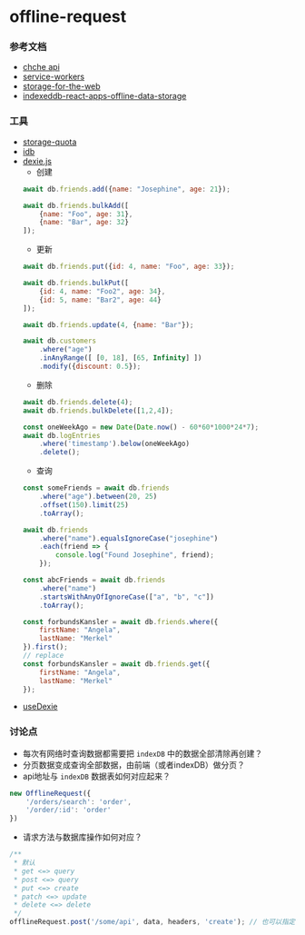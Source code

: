 # offline-request

### 参考文档
- [chche api](https://web.dev/cache-api-quick-guide/)
- [service-workers](https://developers.google.com/web/fundamentals/primers/service-workers)
- [storage-for-the-web](https://web.dev/storage-for-the-web/)
- [indexeddb-react-apps-offline-data-storage](https://blog.logrocket.com/dexie-js-indexeddb-react-apps-offline-data-storage/)

### 工具
- [storage-quota](https://storage-quota.glitch.me/)
- [idb](https://github.com/jakearchibald/idb)
- [dexie.js](https://dexie.org/)
    - 创建
    ```js
    await db.friends.add({name: "Josephine", age: 21});

    await db.friends.bulkAdd([
        {name: "Foo", age: 31},
        {name: "Bar", age: 32}
    ]);
    ```
    - 更新
    ```js
    await db.friends.put({id: 4, name: "Foo", age: 33});

    await db.friends.bulkPut([
        {id: 4, name: "Foo2", age: 34},
        {id: 5, name: "Bar2", age: 44}
    ]);

    await db.friends.update(4, {name: "Bar"});

    await db.customers
        .where("age")
        .inAnyRange([ [0, 18], [65, Infinity] ])
        .modify({discount: 0.5});
    ```
    - 删除
    ```js
    await db.friends.delete(4);
    await db.friends.bulkDelete([1,2,4]);

    const oneWeekAgo = new Date(Date.now() - 60*60*1000*24*7);
    await db.logEntries
        .where('timestamp').below(oneWeekAgo)
        .delete();
    ```
    - 查询
    ```js
    const someFriends = await db.friends
        .where("age").between(20, 25)
        .offset(150).limit(25)
        .toArray();

    await db.friends
        .where("name").equalsIgnoreCase("josephine")
        .each(friend => {
            console.log("Found Josephine", friend);
        });
    
    const abcFriends = await db.friends
        .where("name")
        .startsWithAnyOfIgnoreCase(["a", "b", "c"])
        .toArray();

    const forbundsKansler = await db.friends.where({
        firstName: "Angela",
        lastName: "Merkel"
    }).first();
    // replace
    const forbundsKansler = await db.friends.get({
        firstName: "Angela",
        lastName: "Merkel"
    });
    ```
- [useDexie](https://github.com/ttessarolo/useDexie)

### 讨论点
- 每次有网络时查询数据都需要把 `indexDB` 中的数据全部清除再创建？
- 分页数据变成查询全部数据，由前端（或者indexDB）做分页？
- api地址与 `indexDB` 数据表如何对应起来？
```js
new OfflineRequest({
    '/orders/search': 'order',
    '/order/:id': 'order'
})
```
- 请求方法与数据库操作如何对应？
```js
/**
 * 默认
 * get <=> query
 * post <=> query
 * put <=> create
 * patch <=> update
 * delete <=> delete
 */
offlineRequest.post('/some/api', data, headers, 'create'); // 也可以指定
```
